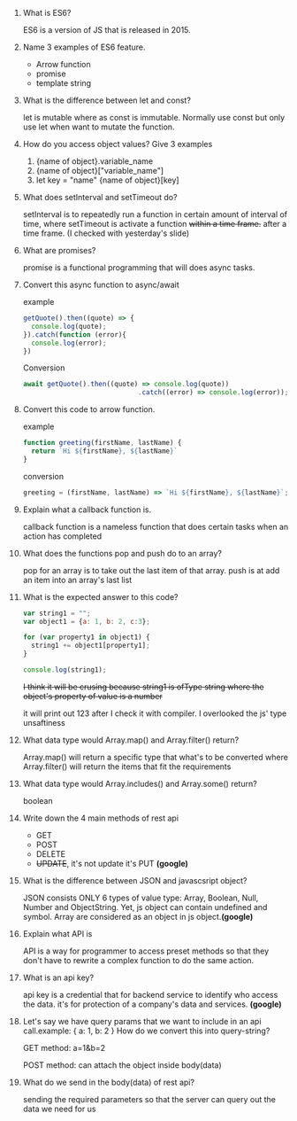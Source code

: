 1. What is ES6?

   ES6 is a version of JS that is released in 2015.

2. Name 3 examples of ES6 feature.

   - Arrow function
   - promise
   - template string

3. What is the difference between let and const?

   let is mutable where as const is immutable. Normally use const but only use let when want to mutate the function.

4. How do you access object values? Give 3 examples

   1. {name of object}.variable_name
   2. {name of object}["variable_name"]
   3. let key = "name"
      {name of object}[key]

5. What does setInterval and setTimeout do?

   setInterval is to repeatedly run a function in certain amount of interval of time, where setTimeout is activate a function ~~within a time frame.~~ after a time frame. (I checked with yesterday's slide)

6. What are promises?

   promise is a functional programming that will does async tasks.

7. Convert this async function to async/await

   example

   ```js
   getQuote().then((quote) => {
     console.log(quote);
   }).catch(function (error){
     console.log(error);
   })
   ```

   Conversion

   ```js
   await getQuote().then((quote) => console.log(quote))
   								.catch((error) => console.log(error));
   ```

8. Convert this code to arrow function.

   example

   ```js
   function greeting(firstName, lastName) {
     return `Hi ${firstName}, ${lastName}`
   }
   ```

   conversion

   ```js
   greeting = (firstName, lastName) => `Hi ${firstName}, ${lastName}`;
   ```

9. Explain what a callback function is.

   callback function is a nameless function that does certain tasks when an action has completed

10. What does the functions pop and push do to an array?

    pop for an array is to take out the last item of that array. push is at add an item into an array's last list

11. What is the expected answer to this code?

    ```js
    var string1 = "";
    var object1 = {a: 1, b: 2, c:3};
    
    for (var property1 in object1) {
      string1 += object1[property1];
    }
    
    console.log(string1);
    ```

    ~~I think it will be crusing because string1 is ofType string where the object's property of value is a number~~

    it will print out 123 after I check it with compiler. I overlooked the js' type unsaftiness

12. What data type would Array.map() and Array.filter() return?

    Array.map() will return a specific type that what's to be converted where Array.filter() will return the items that fit the requirements

13. What data type would Array.includes() and Array.some() return?

    boolean

14. Write down the 4 main methods of rest api

    - GET 
    - POST
    - DELETE
    - ~~UPDATE~~, it's not update it's PUT **(google)**

15. What is the difference between JSON and javascsript object?

    JSON consists ONLY 6 types of value type: Array, Boolean, Null, Number and ObjectString. Yet, js object can contain undefined and symbol. Array are considered as an object in js object.**(google)**

16. Explain what API is

    API is a way for programmer to access preset methods so that they don't have to rewrite a complex function to do the same action.

17. What is an api key?

     api key is a credential that for backend service to identify who access the data. it's for protection of a company's data and services. **(google)**

18. Let&#39;s say we have query params that we want to include in an api call.example: { a: 1, b: 2 } How do we convert this into query-string?

    GET method: a=1&b=2

    POST method: can attach the object inside body(data)

19. What do we send in the body(data) of rest api?

    sending the required parameters so that the server can query out the data we need for us